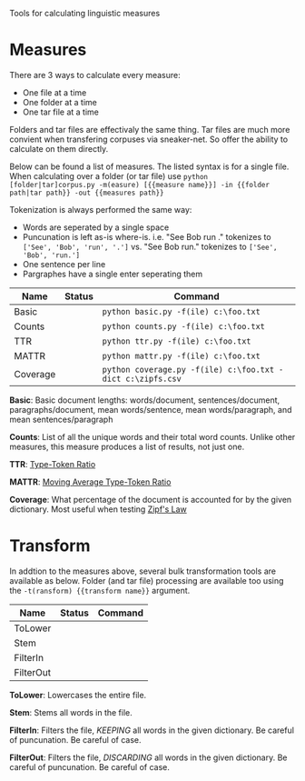 Tools for calculating linguistic measures

# Measures

There are 3 ways to calculate every measure:

* One file at a time
* One folder at a time
* One tar file at a time

Folders and tar files are effectivaly the same thing.
Tar files are much more convient when transfering corpuses via sneaker-net.
So offer the ability to calculate on them directly.

Below can be found a list of measures.
The listed syntax is for a single file.
When calculating over a folder (or tar file) use `python [folder|tar]corpus.py -m(easure) [{{measure name}}] -in {{folder path|tar path}} -out {{measures path}}`

Tokenization is always performed the same way:

* Words are seperated by a single space
* Puncunation is left as-is where-is.
  i.e. "See Bob run ." tokenizes to `['See', 'Bob', 'run', '.']` vs. "See Bob run." tokenizes to `['See', 'Bob', 'run.']`
* One sentence per line
* Pargraphes have a single enter seperating them


| Name | Status | Command |
|--- |--- |--- 
| Basic | | `python basic.py -f(ile) c:\foo.txt`
| Counts | | `python counts.py -f(ile) c:\foo.txt`
| TTR |  | `python ttr.py -f(ile) c:\foo.txt`
| MATTR |  | `python mattr.py -f(ile) c:\foo.txt`
| Coverage | | `python coverage.py -f(ile) c:\foo.txt -dict c:\zipfs.csv` 

**Basic**: Basic document lengths: words/document, sentences/document, paragraphs/document, mean words/sentence, mean words/paragraph, and mean sentences/paragraph

**Counts**: List of all the unique words and their total word counts.
Unlike other measures, this measure produces a list of results, not just one.

**TTR**: [Type-Token Ratio](https://en.wikipedia.org/wiki/Lexical_density)

**MATTR**: [Moving Average Type-Token Ratio](https://doi.org/10.1080/09296171003643098)

**Coverage**: What percentage of the document is accounted for by the given dictionary.
Most useful when testing [Zipf's Law](https://en.wikipedia.org/wiki/Zipf%27s_law)

# Transform

In addtion to the measures above, several bulk transformation tools are available as below.
Folder (and tar file) processing are available too using the `-t(ransform) {{transform name}}` argument.

| Name | Status | Command |
|--- |--- |--- 
| ToLower | | 
| Stem | | 
| FilterIn | | 
| FilterOut | | 

**ToLower**: Lowercases the entire file.

**Stem**: Stems all words in the file.

**FilterIn**: Filters the file, _KEEPING_ all words in the given dictionary.
Be careful of puncunation.
Be careful of case.

**FilterOut**: Filters the file, _DISCARDING_ all words in the given dictionary.
Be careful of puncunation.
Be careful of case.
